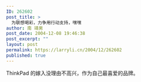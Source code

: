 ```yaml
---
ID: 262602
post_title: >
  为联想喝彩，力争用行动支持，嘿嘿
author: 南 靖男
post_date: 2004-12-08 19:46:38
post_excerpt: ""
layout: post
permalink: https://larryli.cn/2004/12/262602
published: true
---
```

ThinkPad 的嫁入没理由不高兴，作为自己最喜爱的品牌。